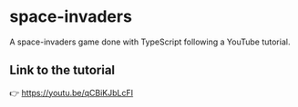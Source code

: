 # space-invaders
A space-invaders game done with TypeScript following a YouTube tutorial.

## Link to the tutorial
:point_right: https://youtu.be/qCBiKJbLcFI
